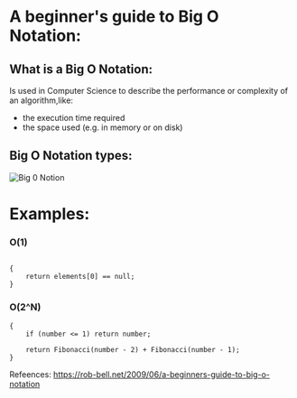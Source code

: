 # A beginner's guide to Big O Notation:

## What is a Big O Notation:
Is used in Computer Science to describe the performance or complexity of an algorithm,like:
- the execution time required
- the space used (e.g. in memory or on disk)


## Big O Notation types:
![Big 0 Notion](https://images.squarespace-cdn.com/content/v1/5acbdd3a25bf024c12f4c8b4/1599000012698-NJEGM0BCGG5ZKGIWC1GU/Big%2BO%2BNotation%2BSummary%2B%281%29.jpg)


# Examples:
### O(1)
```  bool IsFirstElementNull(IList<String> elements)
 
{
    return elements[0] == null;
}
```

### O(2^N)
``` int Fibonacci(int number)
{
    if (number <= 1) return number;
       
    return Fibonacci(number - 2) + Fibonacci(number - 1); 
}

```


Refeences:
<a href="A beginner's guide to Big O Notation">https://rob-bell.net/2009/06/a-beginners-guide-to-big-o-notation</a>
